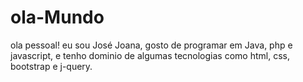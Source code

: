 # ola-Mundo
ola pessoal!
eu sou José Joana, gosto de programar em Java, php e javascript, e tenho dominio de algumas tecnologias como html, css, bootstrap e j-query.
